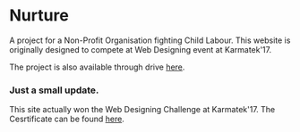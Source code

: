 # Nurture
A project for a Non-Profit Organisation fighting Child Labour. This website is originally designed to compete at Web Designing event at Karmatek'17.

The project is also available through drive [here](https://drive.google.com/open?id=0B3vs7KThmr3KTVRYNFhzeXVHM00 "Drive Link to the folder").

### Just a small update.

This site actually won the Web Designing Challenge at Karmatek'17. The Cesrtificate can be found [here](https://drive.google.com/file/d/0B3vs7KThmr3KTzF2T08tMDItSGs "Drive link to the screenshot of the certificate that I won").
